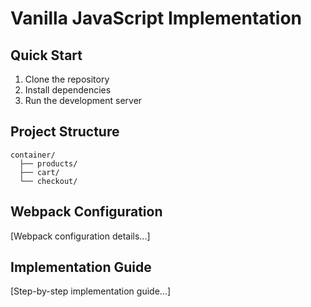 # Vanilla JavaScript Implementation

## Quick Start
1. Clone the repository
2. Install dependencies
3. Run the development server

## Project Structure
```
container/
  ├── products/
  ├── cart/
  └── checkout/
```

## Webpack Configuration
[Webpack configuration details...]

## Implementation Guide
[Step-by-step implementation guide...] 